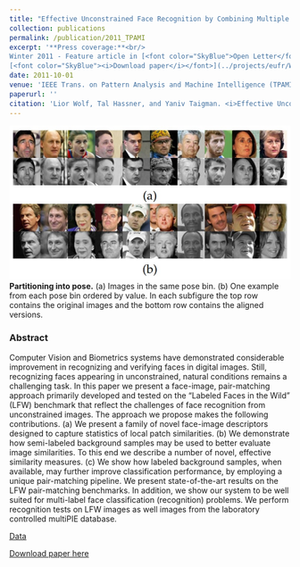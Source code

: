 ```yaml
---
title: "Effective Unconstrained Face Recognition by Combining Multiple Descriptors and Learned Background Statistics"
collection: publications
permalink: /publication/2011_TPAMI
excerpt: '**Press coverage:**<br/>
Winter 2011 - Feature article in [<font color="SkyBlue">Open Letter</font>](https://www.openu.ac.il/newsletter-eng/previous.html), The Open University of Israel Magazine. [<font color="SkyBlue">Available online</font>](https://www.openu.ac.il/newsletter-eng/2011-1/computers_sights.html). <br/><br/>
[<font color="SkyBlue"><i>Download paper</i></font>](../projects/eufr/WolfHassnerTaigman_TPAMI2011.pdf)'
date: 2011-10-01
venue: 'IEEE Trans. on Pattern Analysis and Machine Intelligence (TPAMI), 33(10)'
paperurl: ''
citation: 'Lior Wolf, Tal Hassner, and Yaniv Taigman. <i>Effective Unconstrained Face Recognition by Combining Multiple Descriptors and Learned Background Statistics.</i> IEEE Trans. on Pattern Analysis and Machine Intelligence (TPAMI), 33(10), 2011.'
---
```


<img src='../projects/eufr/teaser.jpg'><br/>
<b>Partitioning into pose.</b> (a) Images in the same pose bin. (b) One example from each pose bin ordered by value. In each subfigure the top row contains the original images and the bottom row contains the aligned versions. 

### Abstract
Computer Vision and Biometrics systems have demonstrated considerable improvement in recognizing and verifying faces in digital images. Still, recognizing faces appearing in unconstrained, natural conditions remains a challenging task. In this paper we present a face-image, pair-matching approach primarily developed and tested on the “Labeled Faces in the Wild” (LFW) benchmark that reflect the challenges of face recognition from unconstrained images. The approach we propose makes the following contributions. (a) We present a family of novel face-image descriptors designed to capture statistics of local patch similarities. (b) We demonstrate how semi-labeled background samples may be used to better evaluate image similarities. To this end we describe a number of novel, effective similarity measures. (c) We show how labeled background samples, when available, may further improve classification performance, by employing a unique pair-matching pipeline. We present state-of-the-art results on the LFW pair-matching benchmarks. In addition, we show our system to be well suited for multi-label face classification (recognition) problems. We perform recognition tests on LFW images as well images from the laboratory controlled multiPIE database.


[Data](https://www.openu.ac.il/home/hassner/data/lfwa/)

[Download paper here](../projects/eufr/WolfHassnerTaigman_TPAMI2011.pdf)

